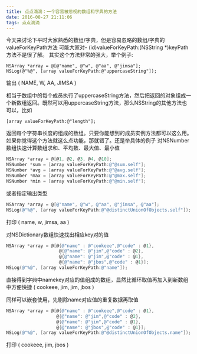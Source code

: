 ```yaml
---
title: 点点滴滴：一个容易被忽视的数组和字典的方法
date: 2016-08-27 21:11:06
tags: 点点滴滴
---
```


今天来讨论下平时大家熟悉的数组/字典，但是容易忽略的数组/字典的valueForKeyPath方法
可能大家对- (id)valueForKeyPath:(NSString *)keyPath方法不是很了解。
其实这个方法非常的强大，举个例子:

<!--more-->

```
NSArray *array = @[@"name", @"w", @"aa", @"jimsa"];
NSLog(@"%@", [array valueForKeyPath:@"uppercaseString"]);
```
输出
(
    NAME,
    W,
    AA,
    JIMSA
)

相当于数组中的每个成员执行了uppercaseString方法，然后把返回的对象组成一个新数组返回。既然可以用uppercaseString方法，那么NSString的其他方法也可以，比如

```objc
[array valueForKeyPath:@"length"];
```
返回每个字符串长度的组成的数组。只要你能想到的成员实例方法都可以这么用。
如果你觉得这个方法就这么点功能，那就错了。还是举具体的例子
对NSNumber数组快速计算数组求和、平均数、最大值、最小值

```mm
NSArray *array = @[@1, @2, @3, @4, @10];    
NSNumber *sum = [array valueForKeyPath:@"@sum.self"];   
NSNumber *avg = [array valueForKeyPath:@"@avg.self"]; 
NSNumber *max = [array valueForKeyPath:@"@max.self"];    
NSNumber *min = [array valueForKeyPath:@"@min.self"];
```
或者指定输出类型

```mm
NSArray *array = @[@"name", @"w", @"aa", @"jimsa", @"aa"];    
NSLog(@"%@", [array valueForKeyPath:@"@distinctUnionOfObjects.self"]);
```
打印
(
name,
w,
jimsa,
aa
)

对NSDictionary数组快速找出相应key对的值

```mm
NSArray *array = @[@{@"name" : @"cookeee",@"code" : @1},
                    @{@"name": @"jim",@"code" : @2},
                    @{@"name": @"jim",@"code" : @1},
                    @{@"name": @"jbos",@"code" : @1}];
NSLog(@"%@", [array valueForKeyPath:@"name"]);
```

直接得到字典中namekey对应的值组成的数组，显然比循环取值再加入到新数组中方便快捷
(
    cookeee,
    jim,
    jim,
    jbos
)

同样可以嵌套使用，先剔除name对应值的重复数据再取值

```mm
NSArray *array = @[@{@"name" : @"cookeee",@"code" : @1},
                   @{@"name": @"jim",@"code" : @2},
                   @{@"name": @"jim",@"code" : @1},
                   @{@"name": @"jbos",@"code" : @1}];   
NSLog(@"%@", [array valueForKeyPath:@"@distinctUnionOfObjects.name"]);
```

打印
(
cookeee,
jim,
jbos
)